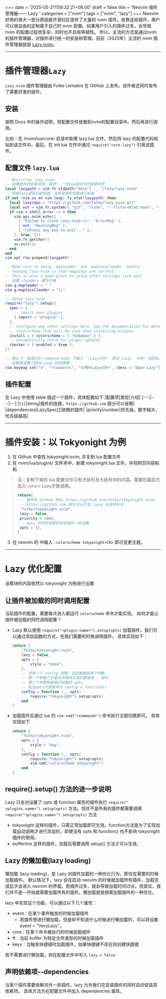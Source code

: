 +++
date = '2025-05-21T09:32:21+08:00'
draft = false
title = 'Neovim 插件管理器—— Lazy '
categories = ["nvim"]
tags = ["nvim", "lazy"]
+++
Neovim 好用的很大一部分原因是开源社区提供了大量的 nvim 插件。依靠这些插件，用户可以很自由的定制属于自己的 nvim 配置。如果用户引入的插件过多，会导致 nvim 的配置过程很复杂，同时也不具有移植性。
所以，主流的方式是通过nvim的插件管理器，对插件进行统一的安装和管理。目前（2025年）主流的 nvim 插件管理器就是 [Lazy.nvim](https://github.com/folke/lazy.nvim)。

---
# 插件管理器`Lazy`
`Lazy.nvim` 插件管理器由 Folke Lemaitre 在 GitHub 上发布。该作者还同时发布了需要厉害的插件。
## 安装
按照 Docs 中的操作说明，将配置文件放置到nvim的配置目录中。然后再进行调用。

比如：在 /nvim/lua/core/ 目录中新建 lazy.lua 文件。然后将 lazy 的配置代码粘贴到该文件中。最后，在 init.lua 文件中通过 `require("core.lazy")` 引用该插件。

## 配置文件 `lazy.lua`
```lua
-- Bootstrap lazy.nvim
-- 设置插件的安装目录，其中".."为lua语句中的连接字符
local lazypath = vim.fn.stdpath("data") .. "/lazy/lazy.nvim"
-- 判断lazy是否已经安装，没有安装的话就进行安装
if not (vim.uv or vim.loop).fs_stat(lazypath) then
  local lazyrepo = "https://github.com/folke/lazy.nvim.git"
  local out = vim.fn.system({ "git", "clone", "--filter=blob:none", "--branch=stable", lazyrepo, lazypath })
  if vim.v.shell_error ~= 0 then
    vim.api.nvim_echo({
      { "Failed to clone lazy.nvim:\n", "ErrorMsg" },
      { out, "WarningMsg" },
      { "\nPress any key to exit..." },
    }, true, {})
    vim.fn.getchar()
    os.exit(1)
  end
end
vim.opt.rtp:prepend(lazypath)

-- Make sure to setup `mapleader` and `maplocalleader` before
-- loading lazy.nvim so that mappings are correct.
-- This is also a good place to setup other settings (vim.opt)
-- 设置 <leader> 键为空格
vim.g.mapleader = " "
vim.g.maplocalleader = "\\"

-- Setup lazy.nvim
require("lazy").setup({
  spec = {
    -- import your plugins
    { import = "plugins" },
  },
  -- Configure any other settings here. See the documentation for more details.
  -- colorscheme that will be used when installing plugins.
  install = { colorscheme = { "habamax" } },
  -- automatically check for plugin updates
  checker = { enabled = true },
})

-- 默认下，是通过在 command-mode 下输入 `:Lazy<CR>` 启动 Lazy， <CR> 为回车。
-- 这里是设置了启动 Lazy 的快捷键
vim.keymap.set("n", "<leader>L", "<CMD>Lazy<CR>", {desc = "Open Lazy"})
```

## 插件配置
在 Lazy 中使用 table 描述一个插件，具体配置如下
|配置项|类型|介绍|
|:--:|:--:|:--|
|`[1]`|string|插件的连接，`https://github.com` 部分可以省略|
|dependencies|LazySpec[]|依赖的插件|
|priority|number|优先级。数字越大，优先级越高|

---
# 插件安装：以 Tokyonight 为例
1. 在 Github 中查找 tokyonight.nvim, 并复制 lua 配置文件
2. 在 nvim/lua/plugins/ 文件夹中，新建 tokyonight.lua 文件。并将网页内容粘贴
> 注：复制下来的 lua 配置文件只有大括号及大括号中的内容。需要在最前方加入 `return` Lazy才能调用。
>```lua
>return{
>  -- 插件的 GitHub 地址，https://github.com/folke/tokyonight.nvim
>  -- https://github.com 部分可以不写，Lazy 会自动补全
>  "folke/tokyonight.nvim",
>  lazy = false,
>  priority = 1000,
>  -- opts 中的内容是针对该插件一些设置
>  opts = {},
>}
>```
3. 在 neovim 的 <command-mode> 中输入 `:colorscheme tokyonight<CR>` 即可变更主题。

---
# Lazy 优化配置
该模块的内容依然以 tokyonight 为例进行设置
## 让插件被加载的同时调用配置
当前插件的配置，需要每次进入都运行 `colorscheme` 命令才能实现。
如何才能让插件被加载的同时调用配置？
- Lazy 默认使用 `require("<plugin-name>").setup(opts)` 加载插件。我们可以通过添加函数的方式，在我们需要的时候调用插件。
    具体实现如下：
    ```lua
    return {
        "folke/tokyonight.nvim",
        lazy = false,
        opts = {
            style = "moon",
        },
        -- 添加一个 config 函数，该函数接受两个参数
        -- 第一个参数几乎毫无作用所以我们直接用 _ 替代
        -- 第二个参数则是我们前面的 opts
        -- 如无opts可直接写为 config = function()
        config = function (_, opts)
            require("tokyonight").setup(opts)
        end
    }
    ```

- 加载插件后通过 lua 的 `vim.cmd("<command>")` 命令执行主题切换即可。
    具体实现如下
    ```lua
    return {
        "folke/tokyonight.nvim",
        opts = {
            style = "day",
        },
        config = function (_, opts)
            require("tokyonight").setup(opts)
            vim.cmd("colorscheme tokyonight")
        end
    }
    ```
## require().setup() 方法的进一步说明
Lazy 只会对设置了 opts 或 function 属性的插件执行 `require("<plugins.name>").setup(opts)` 方法。但并不是所有的插件都需要调用 `require("<plugins.name>").setup(opts)` 方法
- tokyonight 这样的插件，只需正常加载即可生效。function方法是为了实现加载自动调用才进行添加的，即使没有 opts 和 function() 也不影响 tokyonight 插件的使用。
- bufferline 这样的插件，加载后需要调用 setup() 方法才可以生效。

## Lazy 的懒加载(lazy loading)
懒加载 (lazy loading)，是 Lazy 对插件加载的一种优化行为，即仅在需要的时候加载插件。
默认情况下，lazy 会在启动 neovim 的时候就加载所有插件，加载完成后才会进入 neovim 的界面。若插件过多，就会导致加载时间过长。但其实，我们并不是一开始就需要加载所有的插件。懒加载就是按需加载插件的一种优化。

lazy 中实现这个功能，可以通过以下几个属性：
- event：在某个事件触发的时候加载插件
    - 若插件想进行懒加载，但是却不知道什么时候进行懒加载时，可以将设置 event = "VeryLazy"。
- cmd：在某个命令被执行的时候加载插件
- ft：当前 buffer 为特定文件类型的时候加载插件
- keys：当触发快捷键时加载插件，如果快捷键不存在则创建快捷键

若不需要进行懒加载，则在配置文件中写入 `lazy = false`

## 声明依赖项--dependencies
当某个插件需要依赖另外一些插件。lazy 允许我们在安装插件的同时自动安装其依赖项。
具体方法为在配置文件中加入 dependencies 属性。

